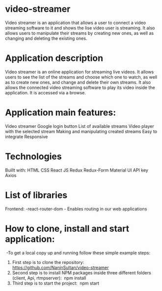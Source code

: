 # video-streamer

Video streamer is an application that allows a user to connect a video streaming software to it and shows the lise video user is streaming. It also allows users to manipulate their streams by creating new ones, as well as changing and deleting the existing ones. 

# Application description

Video streamer is an online application for streaming live videos. 
It allows users to see the list of the streams and choose which one to watch, as well as to create new ones, and change and delete their own streams.
It also allows the connected video streaming software to play its video inside the application.
It is accessed via a browse.

# Application main features:

Video streamer
Google login button
List of available streams
Video player with the selected stream
Making and manipulating created streams
Easy to integrate
Responsive

# Technologies

Buillt with:
HTML
CSS
React JS
Redux
Redux-Form
Material UI
API key
Axios

# List of libraries

Frontend:
-react-router-dom - Enables routing in our web applications

# How to clone, install and start application:
​
-To get a local copy up and running follow these simple example steps:
​
1. First step is to clone the repository:
​
https://github.com/NaninSultan/video-streamer
​
2. Second step is to install NPM packages inside three different folders (client, Api, rtmpserver):
​
npm install
​
3. Third step is to start the project:
​
npm start